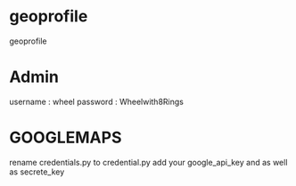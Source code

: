 # geoprofile
geoprofile


 # Admin
 username : wheel
 password : Wheelwith8Rings

# GOOGLEMAPS
rename credentials.py to credential.py
add your google_api_key and as well as secrete_key
